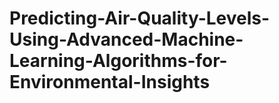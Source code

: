 # Predicting-Air-Quality-Levels-Using-Advanced-Machine-Learning-Algorithms-for-Environmental-Insights